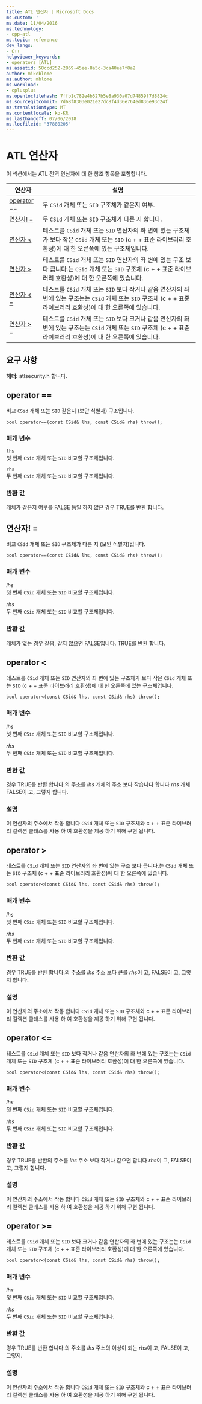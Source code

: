 ```yaml
---
title: ATL 연산자 | Microsoft Docs
ms.custom: ''
ms.date: 11/04/2016
ms.technology:
- cpp-atl
ms.topic: reference
dev_langs:
- C++
helpviewer_keywords:
- operators [ATL]
ms.assetid: 58ccd252-2869-45ee-8a5c-3ca40ee7f8a2
author: mikeblome
ms.author: mblome
ms.workload:
- cplusplus
ms.openlocfilehash: 7ffb1c782e4b527b5e8a930a07d74859f7d8824c
ms.sourcegitcommit: 7d68f8303e021e27dc8f4d36e764ed836e93d24f
ms.translationtype: MT
ms.contentlocale: ko-KR
ms.lasthandoff: 07/06/2018
ms.locfileid: "37880205"
---
```

# <a name="atl-operators"></a>ATL 연산자
이 섹션에서는 ATL 전역 연산자에 대 한 참조 항목을 포함합니다.  
  
|연산자|설명|  
|--------------|-----------------|  
|[operator ==](#operator_eq_eq)|두 `CSid` 개체 또는 `SID` 구조체가 같은지 여부.|  
|[연산자! =](#operator_neq)|두 `CSid` 개체 또는 `SID` 구조체가 다른 지 합니다.|  
|[연산자 <](#operator_lt)|테스트를 `CSid` 개체 또는 `SID` 연산자의 좌 변에 있는 구조체가 보다 작은 `CSid` 개체 또는 `SID` (c + + 표준 라이브러리 호환성)에 대 한 오른쪽에 있는 구조체입니다.|  
|[연산자 >](#operator_gt)|테스트를 `CSid` 개체 또는 `SID` 연산자의 좌 변에 있는 구조 보다 큽니다.는 `CSid` 개체 또는 `SID` 구조체 (c + + 표준 라이브러리 호환성)에 대 한 오른쪽에 있습니다.|  
|[연산자 < =](#operator_lt__eq)|테스트를 `CSid` 개체 또는 `SID` 보다 작거나 같음 연산자의 좌 변에 있는 구조는는 `CSid` 개체 또는 `SID` 구조체 (c + + 표준 라이브러리 호환성)에 대 한 오른쪽에 있습니다.|  
|[연산자 > =](#operator_gt__eq)|테스트를 `CSid` 개체 또는 `SID` 보다 크거나 같음 연산자의 좌 변에 있는 구조는는 `CSid` 개체 또는 `SID` 구조체 (c + + 표준 라이브러리 호환성)에 대 한 오른쪽에 있습니다.|  
  
## <a name="requirements"></a>요구 사항  
 **헤더:** atlsecurity.h 합니다.  
  
##  <a name="operator_eq_eq"></a>  operator ==  
 비교 `CSid` 개체 또는 `SID` 같은지 (보안 식별자) 구조입니다.  
  
```   
bool operator==(const CSid& lhs, const CSid& rhs) throw(); 
```  
  
### <a name="parameters"></a>매개 변수  
 `lhs`  
 첫 번째 `CSid` 개체 또는 `SID` 비교할 구조체입니다.  
  
 `rhs`  
 두 번째 `CSid` 개체 또는 `SID` 비교할 구조체입니다.  
  
### <a name="return-value"></a>반환 값  
 개체가 같은지 여부를 FALSE 동일 하지 않은 경우 TRUE를 반환 합니다.  
  
##  <a name="operator_neq"></a>  연산자! =  
 비교 `CSid` 개체 또는 `SID` 구조체가 다른 지 (보안 식별자)입니다.  
  
```   
bool operator==(const CSid& lhs, const CSid& rhs) throw(); 
```  
  
### <a name="parameters"></a>매개 변수  
 *lhs*  
 첫 번째 `CSid` 개체 또는 `SID` 비교할 구조체입니다.  
  
 *rhs*  
 두 번째 `CSid` 개체 또는 `SID` 비교할 구조체입니다.  
  
### <a name="return-value"></a>반환 값  
 개체가 없는 경우 같음, 같지 않으면 FALSE입니다. TRUE를 반환 합니다.  
  
##  <a name="operator_lt"></a>  operator <  
 테스트를 `CSid` 개체 또는 `SID` 연산자의 좌 변에 있는 구조체가 보다 작은 `CSid` 개체 또는 `SID` (c + + 표준 라이브러리 호환성)에 대 한 오른쪽에 있는 구조체입니다.  
  
```   
bool operator<(const CSid& lhs, const CSid& rhs) throw(); 
```  
  
### <a name="parameters"></a>매개 변수  
 *lhs*  
 첫 번째 `CSid` 개체 또는 `SID` 비교할 구조체입니다.  
  
 *rhs*  
 두 번째 `CSid` 개체 또는 `SID` 비교할 구조체입니다.  
  
### <a name="return-value"></a>반환 값  
 경우 TRUE를 반환 합니다.의 주소를 *lhs* 개체의 주소 보다 작습니다 합니다 *rhs* 개체 FALSE이 고, 그렇지 합니다.  
  
### <a name="remarks"></a>설명  
 이 연산자의 주소에서 작동 합니다 `CSid` 개체 또는 `SID` 구조체와 c + + 표준 라이브러리 컬렉션 클래스를 사용 하 여 호환성을 제공 하기 위해 구현 됩니다.  
  
##  <a name="operator_gt"></a>  operator >  
 테스트를 `CSid` 개체 또는 `SID` 연산자의 좌 변에 있는 구조 보다 큽니다.는 `CSid` 개체 또는 `SID` 구조체 (c + + 표준 라이브러리 호환성)에 대 한 오른쪽에 있습니다.  
  
```   
bool operator<(const CSid& lhs, const CSid& rhs) throw(); 
```  
  
### <a name="parameters"></a>매개 변수  
 *lhs*  
 첫 번째 `CSid` 개체 또는 `SID` 비교할 구조체입니다.  
  
 *rhs*  
 두 번째 `CSid` 개체 또는 `SID` 비교할 구조체입니다.  
  
### <a name="return-value"></a>반환 값  
 경우 TRUE를 반환 합니다.의 주소를 *lhs* 주소 보다 큰를 *rhs*이 고, FALSE이 고, 그렇지 합니다.  
  
### <a name="remarks"></a>설명  
 이 연산자의 주소에서 작동 합니다 `CSid` 개체 또는 `SID` 구조체와 c + + 표준 라이브러리 컬렉션 클래스를 사용 하 여 호환성을 제공 하기 위해 구현 됩니다.  
  
##  <a name="operator_lt__eq"></a>  operator <=  
 테스트를 `CSid` 개체 또는 `SID` 보다 작거나 같음 연산자의 좌 변에 있는 구조는는 `CSid` 개체 또는 `SID` 구조체 (c + + 표준 라이브러리 호환성)에 대 한 오른쪽에 있습니다.  
  
```   
bool operator<(const CSid& lhs, const CSid& rhs) throw(); 
```  
  
### <a name="parameters"></a>매개 변수  
 *lhs*  
 첫 번째 `CSid` 개체 또는 `SID` 비교할 구조체입니다.  
  
 *rhs*  
 두 번째 `CSid` 개체 또는 `SID` 비교할 구조체입니다.  
  
### <a name="return-value"></a>반환 값  
 경우 TRUE를 반환의 주소를 *lhs* 주소 보다 작거나 같으면 합니다 *rhs*이 고, FALSE이 고, 그렇지 합니다.  
  
### <a name="remarks"></a>설명  
 이 연산자의 주소에서 작동 합니다 `CSid` 개체 또는 `SID` 구조체와 c + + 표준 라이브러리 컬렉션 클래스를 사용 하 여 호환성을 제공 하기 위해 구현 됩니다.  
  
##  <a name="operator_gt__eq"></a>  operator >=  
 테스트를 `CSid` 개체 또는 `SID` 보다 크거나 같음 연산자의 좌 변에 있는 구조는는 `CSid` 개체 또는 `SID` 구조체 (c + + 표준 라이브러리 호환성)에 대 한 오른쪽에 있습니다.  
  
```   
bool operator<(const CSid& lhs, const CSid& rhs) throw(); 
```  
  
### <a name="parameters"></a>매개 변수  
 *lhs*  
 첫 번째 `CSid` 개체 또는 `SID` 비교할 구조체입니다.  
  
 *rhs*  
 두 번째 `CSid` 개체 또는 `SID` 비교할 구조체입니다.  
  
### <a name="return-value"></a>반환 값  
 경우 TRUE를 반환 합니다.의 주소를 *lhs* 주소의 이상이 되는 *rhs*이 고, FALSE이 고, 그렇지.  
  
### <a name="remarks"></a>설명  
 이 연산자의 주소에서 작동 합니다 `CSid` 개체 또는 `SID` 구조체와 c + + 표준 라이브러리 컬렉션 클래스를 사용 하 여 호환성을 제공 하기 위해 구현 됩니다.



